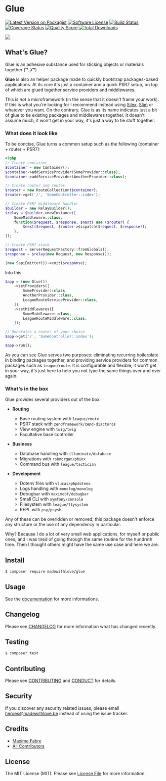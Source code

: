 # Glue
[![Latest Version on Packagist][ico-version]][link-packagist]
[![Software License][ico-license]](LICENSE.md)
[![Build Status][ico-travis]][link-travis]
[![Coverage Status][ico-scrutinizer]][link-scrutinizer]
[![Quality Score][ico-code-quality]][link-code-quality]
[![Total Downloads][ico-downloads]][link-downloads]

![](http://i.imgur.com/3oO0UWd.png)

## What's Glue?
Glue is an adhesive substance used for sticking objects or materials together ( ͡° ͜ʖ ͡°)

**Glue** is also an helper package made to quickly bootstrap packages-based applications.
At its core it's just a container and a quick PSR7 setup, on top of which are glued together service providers and middlewares.

This is _not_ a microframework (in the sense that it doesn't frame your work). If this is what you're looking for I recommend instead using [Silex], [Slim] or whatever you want.
On the contrary, Glue is as its name indicates just a bit of glue to tie existing packages and middlewares together. It doesn't assume much, it won't get in your way, it's just a way to tie stuff together.

### What does it look like
To be concise, Glue turns a common setup such as the following (container + router + PSR7):

```php
<?php
// Create container
$container = new Container();
$container->addServiceProvider(SomeProvider::class);
$container->addServiceProvider(AnotherProvider::class);

// Create router and routes
$router = new RouteCollection($container);
$router->get('/', 'SomeController::index');

// Create PSR7 middleware handler
$builder = new RelayBuilder();
$relay = $builder->newInstance([
    SomeMiddleware::class,
    function($request, $response, $next) use ($router) {
        $next($request, $router->dispatch($request, $response));
    },
]);

// Create PSR7 stack
$request = ServerRequestFactory::fromGlobals();
$response = $relay(new Request, new Response());

(new SapiEmitter())->emit($response);
```

Into this:

```php
$app = (new Glue())
    ->setProviders([
        SomeProvider::class,
        AnotherProvider::class,
        LeagueRouteServiceProvider::class,
    ])
    ->setMiddlewares([
        SomeMiddleware::class,
        LeagueRouteMiddleware::class,
    ]);

// Decorates a router of your choice
$app->get('/', 'SomeController::index');

$app->run();
```

As you can see Glue serves two purposes: eliminating recurring boilerplate in binding packages together, and providing service providers for common packages such as `league/route`.
It is configurable and flexible, it won't get in your way, it's just here to help you not type the same things over and over again.

### What's in the box
Glue provides several providers out of the box:
- **Routing**
    - Base routing system with `league/route`
    - PSR7 stack with `zendframework/zend-diactoros`
    - View engine with `twig/twig`
    - Facultative base controller

- **Business**
    - Database handling with `illuminate/database`
    - Migrations with `robmorgan/phinx`
    - Command bus with `league/tactician`

- **Development**
    - Dotenv files with `vlucas/phpdotenv`
    - Logs handling with `monolog/monolog`
    - Debugbar with `maximebf/debugbar`
    - Small CLI with `symfony/console`
    - Filesystem with `league/flysystem`
    - REPL with `psy/psysh`

Any of these can be overidden or removed; this package doesn't enforce any structure or the use of any dependency in particular.

Why? Because I do a lot of very small web applications, for myself or public ones, and I was tired of going through the same routine for the hundreth time.
Then I thought others might have the same use case and here we are.

## Install

```bash
$ composer require madewithlove/glue
```

## Usage
See the [documentation] for more informations.

## Changelog
Please see [CHANGELOG](CHANGELOG.md) for more information what has changed recently.

## Testing

```bash
$ composer test
```

## Contributing
Please see [CONTRIBUTING](CONTRIBUTING.md) and [CONDUCT](CONDUCT.md) for details.

## Security
If you discover any security related issues, please email heroes@madewithlove.be instead of using the issue tracker.

## Credits
- [Maxime Fabre][link-author]
- [All Contributors][link-contributors]

## License
The MIT License (MIT). Please see [License File](LICENSE.md) for more information.

[documentation]: http://madewithlove.github.io/glue
[silex]: http://silex.sensiolabs.org
[slim]: http://www.slimframework.com
[ico-version]: https://img.shields.io/packagist/v/madewithlove/glue.svg?style=flat-square
[ico-license]: https://img.shields.io/badge/license-MIT-brightgreen.svg?style=flat-square
[ico-travis]: https://img.shields.io/travis/madewithlove/glue/master.svg?style=flat-square
[ico-scrutinizer]: https://img.shields.io/scrutinizer/coverage/g/madewithlove/glue.svg?style=flat-square
[ico-code-quality]: https://img.shields.io/scrutinizer/g/madewithlove/glue.svg?style=flat-square
[ico-downloads]: https://img.shields.io/packagist/dt/madewithlove/glue.svg?style=flat-square
[link-packagist]: https://packagist.org/packages/madewithlove/glue
[link-travis]: https://travis-ci.org/madewithlove/glue
[link-scrutinizer]: https://scrutinizer-ci.com/g/madewithlove/glue/code-structure
[link-code-quality]: https://scrutinizer-ci.com/g/madewithlove/glue
[link-downloads]: https://packagist.org/packages/madewithlove/glue
[link-author]: https://github.com/Anahkiasen
[link-contributors]: ../../contributors
